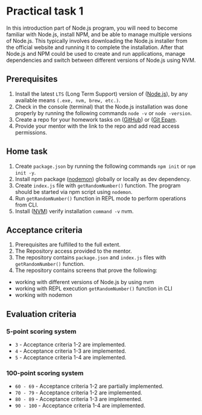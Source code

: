# Practical task 1

In this introduction part of Node.js program, you will need to become familiar with Node.js, install NPM, and be able 
to manage multiple versions of Node.js. This typically involves downloading the Node.js installer from the official 
website and running it to complete the installation. After that Node.js and NPM could be used to create and run 
applications, manage dependencies and switch between different versions of Node.js using NVM.

## Prerequisites

1. Install the latest `LTS` (Long Term Support) version of ([Node.js](https://nodejs.org/en/)), by any available 
means `(.exe, nvm, brew, etc.)`.
2. Check in the console (terminal) that the Node.js installation was done properly by running the following commands 
`node -v` or `node -version`.
3. Create a repo for your homework tasks on ([GitHub](https://github.com/)) or ([Git Epam](https://git.epam.com/).
4. Provide your mentor with the link to the repo and add read access permissions.
   

## Home task

1. Create `package.json` by running the following commands `npm init` or `npm init -y`.
2. Install npm package ([nodemon](https://github.com/remy/nodemon)) globally or locally as dev dependency.
3. Create `index.js` file with `getRandomNumber()` function. The program should be started via npm script using `nodemon`.
4. Run `getRandomNumber()` function in REPL mode to perform operations from CLI.
5. Install ([NVM](https://github.com/nvm-sh/nvm#intro)) verify installation `command -v` nvm.

## Acceptance criteria

1. Prerequisites are fulfilled to the full extent.
2. The Repository access provided to the mentor.
3. The repository contains `package.json` and `index.js` files with `getRandomNumber()` function.
4. The repository contains screens that prove the following:
+ working with different versions of Node.js by using nvm
+ working with REPL execution `getRandomNumber()` function in CLI
+ working with nodemon

## Evaluation criteria

### 5-point scoring system

- `3` - Acceptance criteria 1-2 are implemented.
- `4` - Acceptance criteria 1-3 are implemented.
- `5` - Acceptance criteria 1-4 are implemented.

### 100-point scoring system

- `60 - 69` - Acceptance criteria 1-2 are partially implemented.
- `70 - 79` - Acceptance criteria 1-2 are implemented.
- `80 - 89` - Acceptance criteria 1-3 are implemented.
- `90 - 100` - Acceptance criteria 1-4 are implemented.